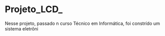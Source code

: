 # Projeto_LCD_
Nesse projeto, passado n curso Técnico em Informática, foi constrído um sistema eletrôni

